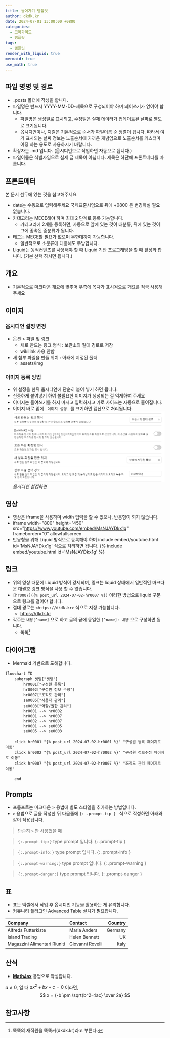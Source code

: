 ```yaml
---
title: 들어가기 템플릿
author: dkdk.kr
date: 2024-07-01 13:00:00 +0800
categories:
  - 코어가이드
  - 탬플릿
tags:
  - 템플릿
render_with_liquid: true
mermaid: true
use_math: true
---
```


## 파일 명명 및 경로

- _posts 폴더에 작성을 합니다.
- 파일명은 반드시 YYYY-MM-DD-제목으로 구성되어야 하며 띄어쓰기가 없어야 합니다.
	- 파일명은 생성일로 표시되고, 수정일은 실제 데이터가 업데이트된 날짜로 별도로 표기됩니다.
	- 옵시디언이나, 지킬은 기본적으로 순서가 파일이름 순 정렬이 됩니다. 따라서 여기 표시되는 날짜 정보는 노출순서에 가까운 개념임으로 노출순서를 커스터마이징 하는 용도로 사용하시기 바랍니다. 
- 확장자는 .md 입니다. (옵시디언으로 작업하면 자동으로 됩니다.)
 - 파일이름은 식별자임으로 실제 글 제목이 아닙니다. 제목은 하단에 프론트메터를 따릅니다.

## 프론트메터

본 문서 선두에 있는 것을 참고해주세요

- date는 수동으로 입력해주세요 국제표준시임으로 뒤에 +0800 은 변경하실 필요 없습니다.
- 카테고리는 MECE해야 하며 최대 2 단계로 등록 가능합니다.
	- 카테고리에 2개를 등록하면,  자동으로 앞에 있는 것이 대분류, 뒤에 있는 것이 그에 종속된 중분류가 됩니다. 
- 태그는 MECE할 필요가 없으며 무한대까지 가능합니다.
	- 일반적으로 소분류에 대응해도 무방합니다.
- Liquid는 동적컨텐츠를 사용해야 할 때 Liquid 기반 프로그래밍을 할 때 활성화 합니다. (기본 선택 하시면 됩니다.)

## 개요

- 기본적으로 마크다운 개요에 맞추어 우측에 목차가 표시됨으로 개요를 적극 사용해 주세요 

## 이미지

### 옵시디언 설정 변경
- 옵션 > 파일 및 링크 
	- 새로 만드는 링크 형식 : 보관소의 절대 경로로 저장
	- wikilink 사용 안함
- 새 첨부 파일을 만들 위치 : 아래에 지정된 폴더
	- assets/img

### 이미지 등록 방법
- 위 설정을 한뒤 옵시디언에 단순히 붙여 넣기 하면 됩니다.
- 신중하게 붙여넣기 하여 불필요한 이미지가 생성되는 걸 억제하여 주세요
- 이미지는 들여쓰기를 하지 마시고 입력하시고 가로 사이즈는 자동으로 줄여집니다.
- 이미지 바로 밑에 `_이미지 설명_` 를 표기하면 캡션으로 처리됩니다.
![](assets/img/Pasted%20image%2020240709200029.png)
_옵시디언 설정화면_

## 영상

- 영상은 iframe을 사용하며 width 입력을 할 수 있으나, 반응형이 되지 않습니다.
- iframe width="800" height="450" src="https://www.youtube.com/embed/MsNJAYDkx1g" frameborder="0" allowfullscreen
- 반응형을 위해 Liquid 방식으로 등록해야 하며 include embed/youtube.html id='MsNJAYDkx1g' 식으로 처리하면 됩니다.
{% include embed/youtube.html id='MsNJAYDkx1g' %}

## 링크

- 위의 영상 때문에 Liquid 방식이 강제되며, 링크는 liquid 상태에서 일반적인 마크다운 대괄호 링크 방식을 사용 할 수 없습니다.
- `[hr0007]({% post_url 2024-07-02-hr0007 %})` 이러한 방법으로 liquid 구문으로 링크를 걸어야 합니다.
- 절대 경로는 `<https://dkdk.kr>` 식으로 지정 가능합니다.
  - <https://dkdk.kr>
- 각주는 `내용[^name]` 으로 하고 글의 끝에 동일한 `[^name]: 내용` 으로 구성하면 됩니다.
  - 똑똑[^dkdk]



## 다이어그램

- Mermaid 기반으로 도해합니다.
```mermaid
flowchart TD
    subgraph 셋팅["셋팅"]
        hr0001["구성원 등록"]
        hr0002["구성원 정보 수정"]
        hr0007["조직도 관리"]
        se0005["사용자 관리"]
        se0003["역할/권한 관리"]
        hr0001 --> hr0002
        hr0001 --> hr0007
        hr0002 --> hr0007
        hr0001 --> se0005
        se0005 --> se0003

    click hr0001 "{% post_url 2024-07-02-hr0001 %}" "구성원 등록 페이지로 이동"
    click hr0002 "{% post_url 2024-07-02-hr0002 %}" "구성원 정보수정 페이지로 이동"
    click hr0007 "{% post_url 2024-07-02-hr0007 %}" "조직도 관리 페이지로 이동"

    end
```


## Prompts
- 프롬프트는 마크다운 > 용법에 별도 스타일을 추가하는 방법입니다.
- `>` 용법으로 글을 작성한 뒤 다음줄에 `{: .prompt-tip } ` 식으로 작성하면 아래와 같이 적용됩니다.

> 단순히 `>` 만 사용했을 때

> `{:.prompt-tip:}` type prompt 입니다.
{: .prompt-tip }

>  `{:.prompt-info:}` type prompt 입니다.
{: .prompt-info }

> `{:.prompt-warning:}` type prompt 입니다.
{: .prompt-warning }

> `{:.prompt-danger:}` type prompt 입니다.
{: .prompt-danger }


## 표
- 표는 엑셀에서 작업 후 옵시디언 기능을 활용하는 게 유리합니다.
- 커뮤니티 플러그인 Advanced Table 설치가 필요합니다.

| Company                      | Contact          | Country |
|:---------------------------|:---------------|-------:|
| Alfreds Futterkiste          | Maria Anders     | Germany |
| Island Trading               | Helen Bennett    | UK      |
| Magazzini Alimentari Riuniti | Giovanni Rovelli | Italy   |

## 산식

- [**MathJax**](https://www.mathjax.org/) 용법으로 작성합니다.

$a \ne 0$, 일 때 $ax^2 + bx + c = 0$ 이라면,
$$ x = {-b \pm \sqrt{b^2-4ac} \over 2a} $$

## 참고사항
[^dkdk]:똑똑의 재직원을 똑똑커(dkdk.kr)라고 부른다.